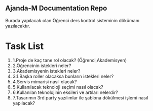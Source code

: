 <h2>Ajanda-M Documentation Repo</h2>
<p> Burada yapılacak olan Öğrenci ders kontrol sisteminin dökümanı yazılacaktır. </p>

<h1>Task List</h1>
<ol>
<li>1.Proje de kaç tane rol olacak? (Öğrenci,Akademisyen) </li>
<li>2.Öğrencinin istekleri neler? </li>
<li>3.Akademisyenin istekleri neler?</li>
<li>3.1.Başka roller olacaksa bunların istekleri neler? </li>
<li>4.Servis mimarisi nasıl olacak? </li>
<li>5.Kullanılacak teknoloji seçimi nasıl olacak? </li>
<li>6.Kullanılan teknolojinin eksileri ve artıları nelerdir? </li>
<li>7.Tasarımın 3rd party yazılımlar ile şablona dökülmesi işlemi nasıl yapılacak?</li>
</ol>
